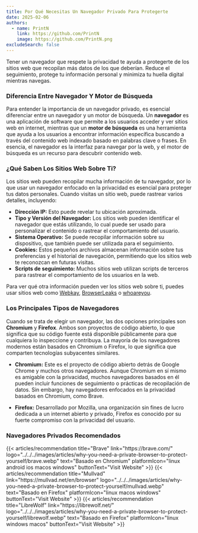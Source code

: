 ```yaml
---
title: Por Qué Necesitas Un Navegador Privado Para Protegerte
date: 2025-02-06
authors:
  - name: PrintN
    link: https://github.com/PrintN
    image: https://github.com/PrintN.png
excludeSearch: false
---
```

Tener un navegador que respete la privacidad te ayuda a protegerte de los sitios web que recopilan más datos de los que deberían. Reduce el seguimiento, protege tu información personal y minimiza tu huella digital mientras navegas.

### Diferencia Entre Navegador Y Motor de Búsqueda
Para entender la importancia de un navegador privado, es esencial diferenciar entre un navegador y un motor de búsqueda. Un **navegador** es una aplicación de software que permite a los usuarios acceder y ver sitios web en internet, mientras que un **motor de búsqueda** es una herramienta que ayuda a los usuarios a encontrar información específica buscando a través del contenido web indexado basado en palabras clave o frases. En esencia, el navegador es la interfaz para navegar por la web, y el motor de búsqueda es un recurso para descubrir contenido web.

### ¿Qué Saben Los Sitios Web Sobre Ti?
Los sitios web pueden recopilar mucha información de tu navegador, por lo que usar un navegador enfocado en la privacidad es esencial para proteger tus datos personales. Cuando visitas un sitio web, puede rastrear varios detalles, incluyendo:
- **Dirección IP:** Esto puede revelar tu ubicación aproximada.
- **Tipo y Versión del Navegador:** Los sitios web pueden identificar el navegador que estás utilizando, lo cual puede ser usado para personalizar el contenido o rastrear el comportamiento del usuario.
- **Sistema Operativo:** Se puede recopilar información sobre su dispositivo, que también puede ser utilizada para el seguimiento.
- **Cookies:** Estos pequeños archivos almacenan información sobre tus preferencias y el historial de navegación, permitiendo que los sitios web te reconozcan en futuras visitas.
- **Scripts de seguimiento:** Muchos sitios web utilizan scripts de terceros para rastrear el comportamiento de los usuarios en la web.

Para ver qué otra información pueden ver los sitios web sobre ti, puedes usar sitios web como [Webkay](https://webkay.robinlinus.com), [BrowserLeaks](https://browserleaks.com) o [whoareyou](https://printn.github.io/whoareyou).

### Los Principales Tipos de Navegadores
Cuando se trata de elegir un navegador, las dos opciones principales son **Chromium** y **Firefox**. Ambos son proyectos de código abierto, lo que significa que su código fuente está disponible públicamente para que cualquiera lo inspeccione y contribuya. La mayoría de los navegadores modernos están basados en Chromium o Firefox, lo que significa que comparten tecnologías subyacentes similares.
- **Chromium:** Este es el proyecto de código abierto detrás de Google Chrome y muchos otros navegadores. Aunque Chromium en sí mismo es amigable con la privacidad, muchos navegadores basados en él pueden incluir funciones de seguimiento o prácticas de recopilación de datos. Sin embargo, hay navegadores enfocados en la privacidad basados en Chromium, como Brave.

- **Firefox:** Desarrollado por Mozilla, una organización sin fines de lucro dedicada a un internet abierto y privado, Firefox es conocido por su fuerte compromiso con la privacidad del usuario.

### Navegadores Privados Recomendados
<div class="recommendations">
  <div class="grid">
    {{< articles/recommendation title="Brave" link="https://brave.com/" logo="../../../images/articles/why-you-need-a-private-browser-to-protect-yourself/brave.webp" text="Basado en Chromium" platformIcon="linux android ios macos windows" buttonText="Visit Website" >}}
    {{< articles/recommendation title="Mullvad" link="https://mullvad.net/en/browser" logo="../../../images/articles/why-you-need-a-private-browser-to-protect-yourself/mullvad.webp" text="Basado en Firefox" platformIcon="linux macos windows" buttonText="Visit Website" >}}
    {{< articles/recommendation title="LibreWolf" link="https://librewolf.net/" logo="../../../images/articles/why-you-need-a-private-browser-to-protect-yourself/librewolf.webp" text="Basado en Firefox" platformIcon="linux windows macos" buttonText="Visit Website" >}}
  </div>
</div>